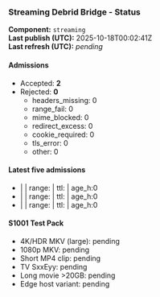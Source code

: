 ﻿### Streaming Debrid Bridge - Status

**Component:** `streaming`  
**Last publish (UTC):** 2025-10-18T00:02:41Z  
**Last refresh (UTC):** _pending_

#### Admissions
- Accepted: **2**
- Rejected: **0**
  - headers_missing: 0
  - range_fail: 0
  - mime_blocked: 0
  - redirect_excess: 0
  - cookie_required: 0
  - tls_error: 0
  - other: 0

#### Latest five admissions
-  |  | range: | ttl: | age_h:0
-  |  | range: | ttl: | age_h:0
-  |  | range: | ttl: | age_h:0

#### S1001 Test Pack
- 4K/HDR MKV (large): pending  
- 1080p MKV: pending  
- Short MP4 clip: pending  
- TV SxxEyy: pending  
- Long movie >20GB: pending  
- Edge host variant: pending